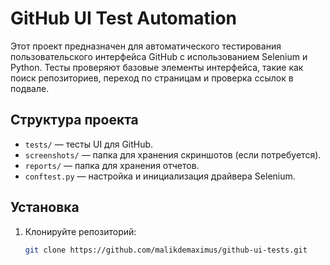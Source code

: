 # GitHub UI Test Automation

Этот проект предназначен для автоматического тестирования пользовательского интерфейса GitHub с использованием Selenium и Python. Тесты проверяют базовые элементы интерфейса, такие как поиск репозиториев, переход по страницам и проверка ссылок в подвале.

## Структура проекта

- `tests/` — тесты UI для GitHub.
- `screenshots/` — папка для хранения скриншотов (если потребуется).
- `reports/` — папка для хранения отчетов.
- `conftest.py` — настройка и инициализация драйвера Selenium.

## Установка

1. Клонируйте репозиторий:
   ```bash
   git clone https://github.com/malikdemaximus/github-ui-tests.git
